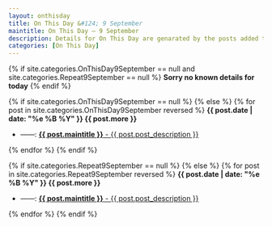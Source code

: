 ```yaml
---
layout: onthisday
title: On This Day &#124; 9 September
maintitle: On This Day — 9 September
description: Details for On This Day are genarated by the posts added to the website so the content is subject to changes/updates over time.
categories: [On This Day]
---
```


{% if site.categories.OnThisDay9September == null and site.categories.Repeat9September == null %}
<strong>Sorry no known details for today</strong>
{% endif %}

{% if site.categories.OnThisDay9September == null %}
{% else %}
{% for post in site.categories.OnThisDay9September reversed %}
<strong>{{ post.date | date: "%e %B %Y" }} {{ post.more }}</strong>
<ul>
<li> ——: <a href="{{ post.url }}"><strong>{{ post.maintitle }}</strong> - {{ post.post_description }}</a></li>
</ul>
{% endfor %}
{% endif %}

{% if site.categories.Repeat9September == null %}
{% else %}
{% for post in site.categories.Repeat9September reversed %}
<strong>{{ post.date | date: "%e %B %Y" }} {{ post.more }}</strong>
<ul>
<li> ——: <a href="{{ post.url }}"><strong>{{ post.maintitle }}</strong> - {{ post.post_description }}</a></li>
</ul>
{% endfor %}
{% endif %}
